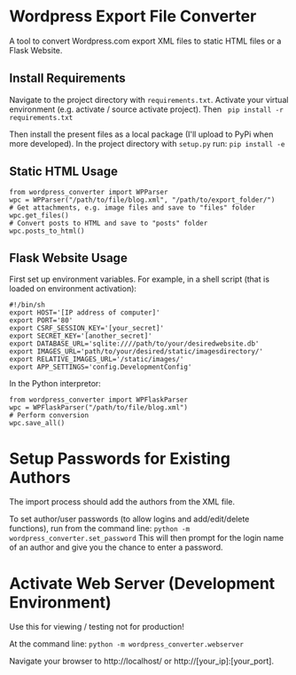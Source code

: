 # Wordpress Export File Converter
A tool to convert Wordpress.com export XML files to static HTML files or a Flask Website.

## Install Requirements
Navigate to the project directory with ```requirements.txt```. 
Activate your virtual environment (e.g. activate / source activate project).
Then ``` pip install -r requirements.txt```

Then install the present files as a local package (I'll upload to PyPi when
more developed). In the project directory with ```setup.py``` run:
```pip install -e```

## Static HTML Usage
```
from wordpress_converter import WPParser
wpc = WPParser("/path/to/file/blog.xml", "/path/to/export_folder/")
# Get attachments, e.g. image files and save to "files" folder
wpc.get_files()
# Convert posts to HTML and save to "posts" folder
wpc.posts_to_html()
```

## Flask Website Usage

First set up environment variables. For example, in a shell script (that is loaded
on environment activation):
```
#!/bin/sh
export HOST='[IP address of computer]'
export PORT='80'
export CSRF_SESSION_KEY='[your_secret]'
export SECRET_KEY='[another_secret]'
export DATABASE_URL='sqlite:////path/to/your/desiredwebsite.db'
export IMAGES_URL='path/to/your/desired/static/imagesdirectory/'
export RELATIVE_IMAGES_URL='/static/images/'
export APP_SETTINGS='config.DevelopmentConfig'
```

In the Python interpretor:
```
from wordpress_converter import WPFlaskParser
wpc = WPFlaskParser("/path/to/file/blog.xml")
# Perform conversion
wpc.save_all()
```

# Setup Passwords for Existing Authors

The import process should add the authors from the XML file.

To set author/user passwords (to allow logins and add/edit/delete functions), 
run from the command line:
```python -m wordpress_converter.set_password```
This will then prompt for the login name of an author and give you the chance
to enter a password.

# Activate Web Server (Development Environment)

Use this for viewing / testing not for production!

At the command line:
```python -m wordpress_converter.webserver```

Navigate your browser to http://localhost/ or http://[your_ip]:[your_port].